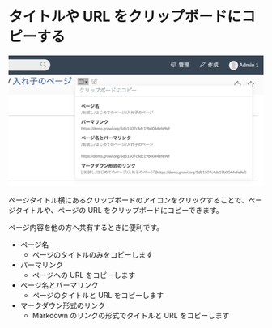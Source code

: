 # タイトルや URL をクリップボードにコピーする

![](./images/copy_to_clipboard.png)

ページタイトル横にあるクリップボードのアイコンをクリックすることで、ページタイトルや、ページの URL をクリップボードにコピーできます。

ページ内容を他の方へ共有するときに便利です。

* ページ名
  * ページのタイトルのみをコピーします
* パーマリンク
  * ページへの URL をコピーします
* ページ名とパーマリンク
  * ページのタイトルと URL をコピーします
* マークダウン形式のリンク
  * Markdown のリンクの形式でタイトルと URL をコピーします
